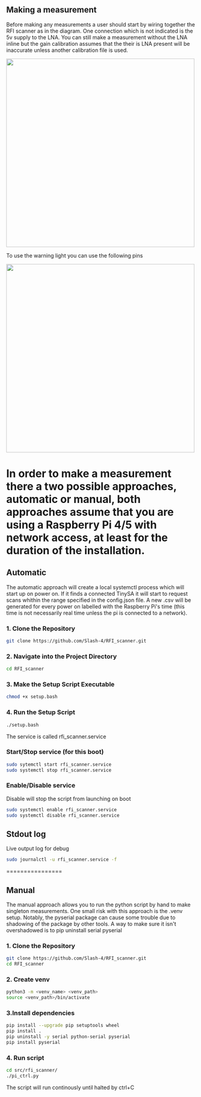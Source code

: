 ## Making a measurement

Before making any measurements a user should start by wiring together the RFI scanner as in the diagram. One connection which is
not indicated is the 5v supply to the LNA. You can still make a measurement without the LNA inline but the gain calibration assumes that the their is LNA present will be inaccurate unless another calibration file is used. 

<img src="https://github.com/user-attachments/assets/843ec5f8-3f4c-4618-9ac8-7ecdee61c323" width="500">


To use the warning light you can use the following pins

<img src="https://github.com/user-attachments/assets/a8d17f1a-0a7d-46e0-b22b-34ccc905051e" width="500">

In order to make a measurement there a two possible approaches, automatic or manual, both approaches assume that you are using a Raspberry Pi 4/5 with network access, at least for the duration of the installation.
======================
## Automatic

The automatic approach will create a local systemctl process which will start up on power on. If it finds a connected TinySA it will start to request scans whithin the range specified in the config.json file. A new .csv will be generated for every power on labelled with the Raspberry Pi's time (this time is not necessarily real time unless the pi is connected to a network). 


### 1. Clone the Repository

```bash
git clone https://github.com/Slash-4/RFI_scanner.git
```

### 2. Navigate into the Project Directory

```bash
cd RFI_scanner
```

### 3. Make the Setup Script Executable

```bash
chmod +x setup.bash
```

### 4. Run the Setup Script

```bash
./setup.bash
```

The service is called rfi_scanner.service


### Start/Stop service (for this boot)

```bash
sudo sytemctl start rfi_scanner.service
sudo systemctl stop rfi_scanner.service
```
### Enable/Disable service
Disable will stop the script from launching on boot

```bash
sudo systemctl enable rfi_scanner.service
sudo systemctl disable rfi_scanner.service
```

## Stdout log 
Live output log for debug

```bash
sudo journalctl -u rfi_scanner.service -f
```
================
## Manual 

The manual approach allows you to run the python script by hand to make singleton measurements. One small risk with this approach
is the .venv setup. Notably, the pyserial package can cause some trouble due to shadowing of the package by other tools. A way to make sure it isn't overshadowed is to pip uninstall serial pyserial 

### 1. Clone the Repository

```bash
git clone https://github.com/Slash-4/RFI_scanner.git
cd RFI_scanner
```

### 2. Create venv

```bash
python3 -m <venv_name> <venv_path>
source <venv_path>/bin/activate
```
### 3.Install dependencies

```bash
pip install --upgrade pip setuptools wheel
pip install .
pip uninstall -y serial python-serial pyserial
pip install pyserial
```
### 4. Run script 

```bash
cd src/rfi_scanner/
./pi_ctrl.py
```

The script will run continously until halted by ctrl+C 
